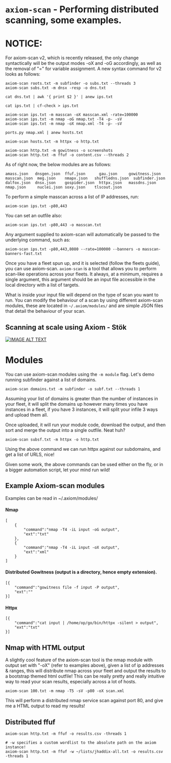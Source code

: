 # `axiom-scan` - Performing distributed scanning, some examples.

# NOTICE:
For axiom-scan v2, which is recently released, the only change syntactically will be the output modes -oX and -oG accordingly, as well as the removal of "=" for variable assignment. A new syntax command for v2 looks as follows:

```
axiom-scan roots.txt -m subfinder -o subs.txt --threads 3
axiom-scan subs.txt -m dnsx -resp -o dns.txt 

cat dns.txt | awk '{ print $2 }' | anew ips.txt

cat ips.txt | cf-check > ips.txt

axiom-scan ips.txt -m masscan -oX masscan.xml -rate=100000
axiom-scan ips.txt -m nmap -oG nmap.txt -T4 -p- -sV
axiom-scan ips.txt -m nmap -oX nmap.xml -T4 -p- -sV

ports.py nmap.xml | anew hosts.txt

axiom-scan hosts.txt -m httpx -o http.txt

axiom-scan http.txt -m gowitness -o screenshots
axiom-scan http.txt -m ffuf -o content.csv --threads 2
```

As of right now, the below modules are  as follows:
```
amass.json   dnsgen.json  ffuf.json      gau.json     gowitness.json  masscan.json  meg.json    nmapx.json   shuffledns.json  subfinder.json
dalfox.json  dnsx.json    gospider.json  httpx.json   massdns.json    nmap.json     nuclei.json soxy.json    tlscout.json
```

To perform a simple masscan across a list of IP addresses, run:

```
axiom-scan ips.txt -p80,443
```

You can set an outfile also:

```
axiom-scan ips.txt -p80,443 -o masscan.txt
```

Any argument supplied to axiom-scan will automatically be passed to the underlying command, such as:

```
axiom-scan ips.txt -p80,443,8080 --rate=100000 --banners -o masscan-banners-fast.txt
```
Once you have a fleet spun up, and it is selected (follow the fleets guide), you can use axiom-scan. `axiom-scan` is a tool that allows you to perform scan-like operations across your fleets. It always, at a minimum, requires a single argument, this argument should be an input file accessible in the local directory with a list of targets.

What is inside your input file will depend on the type of scan you want to run. You can modify the behaviour of a scan by using different axiom-scan modules, these are located in `~/.axiom/modules/` and are simple JSON files that detail the behaviour of your scan.

## Scanning at scale using Axiom - Stök
[![IMAGE ALT TEXT](http://img.youtube.com/vi/7ogiwKaIvxw/0.jpg)](http://www.youtube.com/watch?v=7ogiwKaIvxw "Scanning at Scale - STÖK")



# Modules
You can use axiom-scan modules using the `-m module` flag. Let's demo running subfinder against a list of domains.

```
axiom-scan domains.txt -m subfinder -o subf.txt --threads 1
```

Assuming your list of domains is greater than the number of instances in your fleet, it will split the domains up however many times you have instances in a fleet,  if you have 3 instances, it will split your infile 3 ways and upload them all.

Once uploaded, it will run your module code, download the output, and then sort and merge the output into a single outfile. Neat huh?

```
axiom-scan subsf.txt -m httpx -o http.txt
```

Using the above command we can run httpx against our subdomains, and get a list of URLS, nice!

Given some work, the above commands can be used either on the fly, or in a bigger automation script, let your mind run wild!

## Example Axiom-scan modules
Examples can be read in ~/.axiom/modules/
#### Nmap
```
[
	{
		"command":"nmap -T4 -iL input -oG output",
		"ext":"txt"
	},
	{
		"command":"nmap -T4 -iL input -oX output",
		"ext":"xml"
	}
]
```
#### Distributed Gowitness (output is a directory, hence empty extension).
```
[{
	"command":"gowitness file -f input -P output",
	"ext":""
}]
```

#### Httpx
```
[{
	"command":"cat input | /home/op/go/bin/httpx -silent > output",
	"ext":"txt"
}]
```

## Nmap with HTML output
A slightly cool feature of the axiom-scan tool is the nmap module with output set with "-oX" (refer to examples above), given a list of ip addresses & ranges, this will distribute nmap across your fleet and output the results to a bootstrap themed html outfile! This can be really pretty and really intuitive way to read your scan results, especially across a lot of hosts.


```
axiom-scan 100.txt -m nmap -T5 -sV -p80 -oX scan.xml
```

This will perform a distributed nmap service scan against port 80, and give me a HTML output to read my results!

## Distributed ffuf
```
axiom-scan http.txt -m ffuf -o results.csv -threads 1

# -w specifies a custom wordlist to the absolute path on the axiom instance!
axiom-scan http.txt -m ffuf -w ~/lists/jhaddix-all.txt -o results.csv -threads 1
```